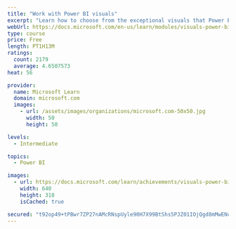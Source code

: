 ```yaml
---
title: "Work with Power BI visuals"
excerpt: "Learn how to choose from the exceptional visuals that Power BI makes available to you. Formatting visuals will direct the user’s attention to exactly where you want it, while helping to make the visual easier to read and interpret. You will also learn about how to use key performance indicators (KPIs)."
webUrl: https://docs.microsoft.com/en-us/learn/modules/visuals-power-bi/
type: course
price: Free
length: PT1H13M
ratings:
  count: 2179
  average: 4.6507573
heat: 56

provider:
  name: Microsoft Learn
  domain: microsoft.com
  images:
    - url: /assets/images/organizations/microsoft.com-50x50.jpg
      width: 50
      height: 50

levels:
  - Intermediate

topics:
  - Power BI

images:
  - url: https://docs.microsoft.com/learn/achievements/visuals-power-bi-social.png
    width: 640
    height: 318
    isCached: true

secured: "t92op49+tPBwr7ZP27nAMcRNspUyle90H7X99BtShs5PJZ01IOjQgd8mMwENcxDrHOi8TipziDeRtkqpEgTrre9UCTYpDkNmQGcik7Y+LR1M5UoG7e6YAk1Ol5SJL1+xkxRHiBE/yimUl4YG597n+SNNi1nryzzyd7DxvXbIFHcK9i77RoeDyITpe64G2qavxRSGnajyQ/2cltHD/EZVxJw8/qfCcAwoeV3rwkQpmP0GicDceM6LauWYlMcAyT50tMp19FO+8XO3KIzalFUkHpJ6QMnlf8E+NCWHG4JIMbv/FyFYNztwZ2A6g4/fLqmHCkP1yaslyjW+e42c3bqdr1dJCoV5VNfYce//9VL9AFrO7zW7eRs734gjv4j28nbLIZMiKAt2JIhPJjujx+H+GGk4JHEuScflCvhi7dGUSvs=;KeZp+Aq6YazeZWFSHSqymw=="
---
```


